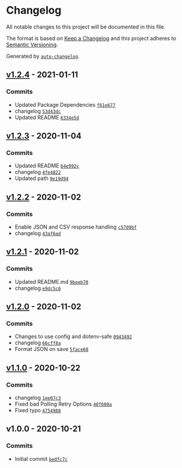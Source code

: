 # Changelog

All notable changes to this project will be documented in this file.

The format is based on [Keep a Changelog](https://keepachangelog.com/en/1.0.0/)
and this project adheres to [Semantic Versioning](https://semver.org/spec/v2.0.0.html).

Generated by [`auto-changelog`](https://github.com/CookPete/auto-changelog).

## [v1.2.4](https://github.com/martinholden-skillsoft/node-percipio-learneractivityreport/compare/v1.2.3...v1.2.4) - 2021-01-11

### Commits

- Updated Package Dependencies [`f61e677`](https://github.com/martinholden-skillsoft/node-percipio-learneractivityreport/commit/f61e67773f4afacf8bae65c7b4101dde1ae96036)
- changelog [`53d43dc`](https://github.com/martinholden-skillsoft/node-percipio-learneractivityreport/commit/53d43dcfa23e79430d5b366f4b1e2b42bf032b92)
- Updated README [`6334e5d`](https://github.com/martinholden-skillsoft/node-percipio-learneractivityreport/commit/6334e5d26960a1af0b2e9722e1d99be2fb0aeb48)

## [v1.2.3](https://github.com/martinholden-skillsoft/node-percipio-learneractivityreport/compare/v1.2.2...v1.2.3) - 2020-11-04

### Commits

- Updated README [`64e992c`](https://github.com/martinholden-skillsoft/node-percipio-learneractivityreport/commit/64e992c1f909a3491481a4b433a6c5ae9fe3571e)
- changelog [`4fe4822`](https://github.com/martinholden-skillsoft/node-percipio-learneractivityreport/commit/4fe482271fbc6b31ec32c46b0c29509c66ef72f5)
- Updated path [`9e19d94`](https://github.com/martinholden-skillsoft/node-percipio-learneractivityreport/commit/9e19d943f0b67a891191a6ebb32bb0892022067c)

## [v1.2.2](https://github.com/martinholden-skillsoft/node-percipio-learneractivityreport/compare/v1.2.1...v1.2.2) - 2020-11-02

### Commits

- Enable JSON and CSV response handling [`c5709bf`](https://github.com/martinholden-skillsoft/node-percipio-learneractivityreport/commit/c5709bf1b635d7cc95af8e4790d5c045b27b5237)
- changelog [`43af6ad`](https://github.com/martinholden-skillsoft/node-percipio-learneractivityreport/commit/43af6ad8c35d34dcebcfbeec37e3e98112450593)

## [v1.2.1](https://github.com/martinholden-skillsoft/node-percipio-learneractivityreport/compare/v1.2.0...v1.2.1) - 2020-11-02

### Commits

- Updated README.md [`9beeb70`](https://github.com/martinholden-skillsoft/node-percipio-learneractivityreport/commit/9beeb7047d703bfa30d14fbb54452cf178e1d296)
- changelog [`e9dc5c6`](https://github.com/martinholden-skillsoft/node-percipio-learneractivityreport/commit/e9dc5c62b57f1afa1d9dbee1f6bb5032ee5a7168)

## [v1.2.0](https://github.com/martinholden-skillsoft/node-percipio-learneractivityreport/compare/v1.1.0...v1.2.0) - 2020-11-02

### Commits

- Changes to use config and dotenv-safe [`0943492`](https://github.com/martinholden-skillsoft/node-percipio-learneractivityreport/commit/09434929c31050c2f3ca272fb8815ac4b7d6daaa)
- changelog [`66cff8a`](https://github.com/martinholden-skillsoft/node-percipio-learneractivityreport/commit/66cff8a5f91f8642740477ee3a0fc4cb63d97345)
- Format JSON on save [`5face68`](https://github.com/martinholden-skillsoft/node-percipio-learneractivityreport/commit/5face68fa5b6ae62100197d0993f79cb5f3430a2)

## [v1.1.0](https://github.com/martinholden-skillsoft/node-percipio-learneractivityreport/compare/v1.0.0...v1.1.0) - 2020-10-22

### Commits

- changelog [`1ee07c3`](https://github.com/martinholden-skillsoft/node-percipio-learneractivityreport/commit/1ee07c3e4bb438d299232bd81b2bbf00db965685)
- Fixed bad Polling Retry Options [`48f600a`](https://github.com/martinholden-skillsoft/node-percipio-learneractivityreport/commit/48f600a55f4b0835497645232bd7922609aebfb6)
- Fixed typo [`4754988`](https://github.com/martinholden-skillsoft/node-percipio-learneractivityreport/commit/475498864336721f5da2a808f8d1d7e8cbaf5230)

## v1.0.0 - 2020-10-21

### Commits

- Initial commit [`bedfc7c`](https://github.com/martinholden-skillsoft/node-percipio-learneractivityreport/commit/bedfc7cf819e29c9f2c8d9f7f6b2b6d2193dcf95)
